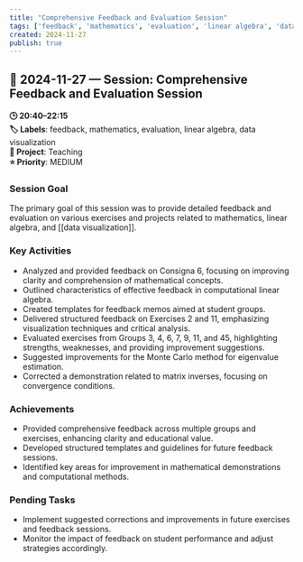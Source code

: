 ```yaml
---
title: "Comprehensive Feedback and Evaluation Session"
tags: ['feedback', 'mathematics', 'evaluation', 'linear algebra', 'data visualization']
created: 2024-11-27
publish: true
---
```


## 📅 2024-11-27 — Session: Comprehensive Feedback and Evaluation Session

**🕒 20:40–22:15**  
**🏷️ Labels**: feedback, mathematics, evaluation, linear algebra, data visualization  
**📂 Project**: Teaching  
**⭐ Priority**: MEDIUM  


### Session Goal
The primary goal of this session was to provide detailed feedback and evaluation on various exercises and projects related to mathematics, linear algebra, and [[data visualization]].

### Key Activities
- Analyzed and provided feedback on Consigna 6, focusing on improving clarity and comprehension of mathematical concepts.
- Outlined characteristics of effective feedback in computational linear algebra.
- Created templates for feedback memos aimed at student groups.
- Delivered structured feedback on Exercises 2 and 11, emphasizing visualization techniques and critical analysis.
- Evaluated exercises from Groups 3, 4, 6, 7, 9, 11, and 45, highlighting strengths, weaknesses, and providing improvement suggestions.
- Suggested improvements for the Monte Carlo method for eigenvalue estimation.
- Corrected a demonstration related to matrix inverses, focusing on convergence conditions.

### Achievements
- Provided comprehensive feedback across multiple groups and exercises, enhancing clarity and educational value.
- Developed structured templates and guidelines for future feedback sessions.
- Identified key areas for improvement in mathematical demonstrations and computational methods.

### Pending Tasks
- Implement suggested corrections and improvements in future exercises and feedback sessions.
- Monitor the impact of feedback on student performance and adjust strategies accordingly.
